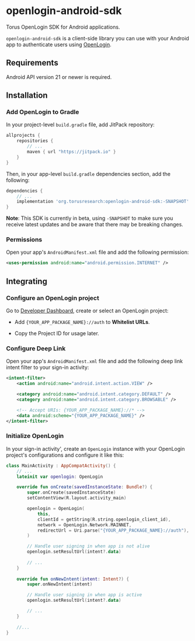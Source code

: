# openlogin-android-sdk

Torus OpenLogin SDK for Android applications.

`openlogin-android-sdk` is a client-side library you can use with your Android app to authenticate users using [OpenLogin](https://openlogin.com).

## Requirements

Android API version 21 or newer is required.

## Installation

### Add OpenLogin to Gradle

In your project-level `build.gradle` file, add JitPack repository:

```groovy
allprojects {
    repositories {
        // ...
        maven { url "https://jitpack.io" }
    }
}
```

Then, in your app-level `build.gradle` dependencies section, add the following:

```groovy
dependencies {
    // ...
    implementation 'org.torusresearch:openlogin-android-sdk:-SNAPSHOT'
}
```

**Note**: This SDK is currently in beta, using `-SNAPSHOT` to make sure you receive latest updates 
and be aware that there may be breaking changes.

### Permissions

Open your app's `AndroidManifest.xml` file and add the following permission:

```xml
<uses-permission android:name="android.permission.INTERNET" />
```

## Integrating

### Configure an OpenLogin project

Go to [Developer Dashboard](https://developer.tor.us), create or select an OpenLogin project:

- Add `{YOUR_APP_PACKAGE_NAME}://auth` to **Whitelist URLs**.

- Copy the Project ID for usage later.

### Configure Deep Link 

Open your app's `AndroidManifest.xml` file and add the following deep link intent filter to your sign-in activity:

```xml
<intent-filter>
    <action android:name="android.intent.action.VIEW" />

    <category android:name="android.intent.category.DEFAULT" />
    <category android:name="android.intent.category.BROWSABLE" />

    <!-- Accept URIs: {YOUR_APP_PACKAGE_NAME}://* -->
    <data android:scheme="{YOUR_APP_PACKAGE_NAME}" />
</intent-filter>
```

### Initialize OpenLogin

In your sign-in activity', create an `OpenLogin` instance with your OpenLogin project's configurations and 
configure it like this:

```kotlin
class MainActivity : AppCompatActivity() {
    // ...
    lateinit var openlogin: OpenLogin

    override fun onCreate(savedInstanceState: Bundle?) {
        super.onCreate(savedInstanceState)
        setContentView(R.layout.activity_main)

        openlogin = OpenLogin(
            this,
            clientId = getString(R.string.openlogin_client_id),
            network = OpenLogin.Network.MAINNET,
            redirectUrl = Uri.parse("{YOUR_APP_PACKAGE_NAME}://auth"),
        )

        // Handle user signing in when app is not alive
        openlogin.setResultUrl(intent?.data)
        
        // ...
    }
    
    override fun onNewIntent(intent: Intent?) {
        super.onNewIntent(intent)

        // Handle user signing in when app is active
        openlogin.setResultUrl(intent?.data)

        // ...
    }
    
    //...
}
```